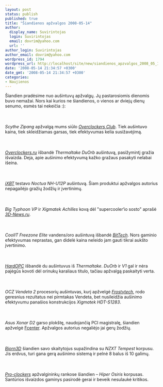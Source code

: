 ```yaml
---
layout: post
status: publish
published: true
title: "Šiandienos apžvalgos 2008-05-14"
author:
  display_name: Suvirintojas
  login: Suvirintojas
  email: dovrim@yahoo.com
  url: ''
author_login: Suvirintojas
author_email: dovrim@yahoo.com
wordpress_id: 1794
wordpress_url: http://localhost/site/new/siandienos_apzvalgos_2008_05_14/
date: '2008-05-14 21:34:57 +0300'
date_gmt: '2008-05-14 21:34:57 +0300'
categories:
- Naujienos
---
```

<p>Šiandien pradėsime nuo aušintuvų apžvalgų. Jų pastarosiomis dienomis buvo nemažai. Nors kai kurios ne šiandienos, o vienos ar dviejų dienų senumo, esmės tai nekeičia :):<br />
<br><br />
<br><i>Scythe Zipang</i> apžvalgą mums siūlo <a class="ns" href="http://www.overclockersclub.com/reviews/scythe_zipang/"><i>Overclockers Club</i></a>. Tiek aušintuvo kaina, tiek skleidžiamas garsas, tiek efektyvumas kelia susižavėjimą.<br />
<br><br />
<br><a class="ns" href="http://www.overclockers.ru/lab/29128.shtml"><i>Overclockers.ru</i></a> išbandė <i>Thermaltake DuOrb</i> aušintuvą, pasižymintį gražia išvaizda. Deja, apie aušinimo efektyvumą kažko gražaus pasakyti nelabai išeina.<br />
<br><br />
<br><a class="ns" href="http://www.ixbt.com/cpu/noctua-nh-u12p-cooler-may2k8.shtml"><i>iXBT</i></a> testavo <i>Noctua NH-U12P</i> aušintuvą. Šiam produktui apžvalgos autorius nepagailėjo gražių žodžių ir įvertinimų.<br />
<br><br />
<br><i>Big Typhoon VP</i> ir <i>Xigmatek Achilles</i> kovą dėl &quot;supercooler‘io sosto&quot; aprašė <a class="ns" href="http://www.3dnews.ru/cooling/big_typhoon_vp_i_xigmatek_achilles_S1284/"><i>3D-News.ru</i></a>.<br />
<br><br />
<br><i>CoolIT Freezone Elite</i> vandens/oro aušintuvą išbandė  <a class="ns" href="http://www.bit-tech.net/modding/2008/05/14/coolit-freezone-elite/1"><i>BitTech</i></a>. Nors gaminio efektyvumas neprastas, gan didelė kaina neleido jam gauti tikrai aukšto įvertinimo.<br />
<br><br />
<br><a class="ns" href="http://enthusiast.hardocp.com/article.html?art=MTQ5NSwxLCxoZW50aHVzaWFzdA=="><i>HardOPC</i></a> išbandė du aušintuvus iš <i>Thermaltake</i>. <i>DuOrb</i> ir <i>V1</i> gal ir nėra pajėgūs kovoti dėl orinukų karaliaus titulo, tačiau apžvalgą paskaityti verta.<br />
<br><br />
<br><i>OCZ Vendeta 2</i> procesorių aušintuvas, kurį apžvelgė  <a class="ns" href="http://www.frostytech.com/articleview.cfm?articleID=2279"><i>Frostytech</i></a>, rodo geresnius rezultatus nei pirmtakas Vendeta, bet nusileidžia aušinimo efektyvumu panašios konstrukcijos <i> Xigmatek HDT-S1283</i>.<br />
<br><br />
<br><i>Asus Xonar D2</i> garso plokštę, naudojančią PCI magistralę, šiandien apžvelgė <a class="ns" href="http://www.fcenter.ru/online.shtml?articles/hardware/sounds/24062">Fcenter</a>. Apžvalgos autorius negaliėjo jai gerų žodžių.<br />
<br><br />
<br><a class="ns" href="http://www.bjorn3d.com/read.php?cID=1270"><i>Bjorn3D</i></a> šiandien savo skaitytojus supažindina su <i>NZXT Tempest</i> korpusu. Jis erdvus, turi gana gerą aušinimo sistemą ir pelnė 8 balus iš 10 galimų.<br />
<br><br />
<br><a class="ns" href="http://www.pro-clockers.com/review.php?id=347"><i>Pro-clockers</i></a> apžvalgininkų rankose šiandien – <i>Hiper Osiris</i> korpusas. Santūrios išvaizdos gaminys pasirodė gerai ir beveik nesulaukė kritikos.</p>

